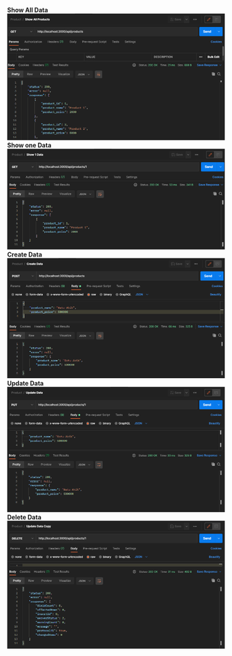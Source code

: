 **Show All Data**
![alt text](preview/show_all.png)
**Show one Data**
![alt text](preview/show_1_data.png)
**Create Data**
![alt text](preview/create_data.png)
**Update Data**
![alt text](preview/update_data.png)
**Delete Data**
![alt text](preview/delete_data.png)
